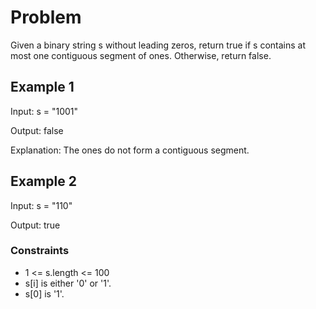 # Problem

Given a binary string s ​​​​​without leading zeros, return true​​​ if s contains at most one contiguous segment of ones. Otherwise, return false.

## Example 1

Input: s = "1001"

Output: false

Explanation: The ones do not form a contiguous segment.

## Example 2

Input: s = "110"

Output: true

### Constraints

- 1 <= s.length <= 100
- s[i]​​​​ is either '0' or '1'.
- s[0] is '1'.
